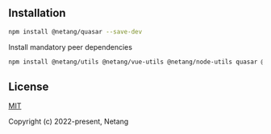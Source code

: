 ## Installation

```bash
npm install @netang/quasar --save-dev
```

Install mandatory peer dependencies
```bash
npm install @netang/utils @netang/vue-utils @netang/node-utils quasar @quasar/extras lodash axios bignumber.js spark-md5 xregexp --save-dev
```

## License

[MIT](https://opensource.org/licenses/MIT)

Copyright (c) 2022-present, Netang
